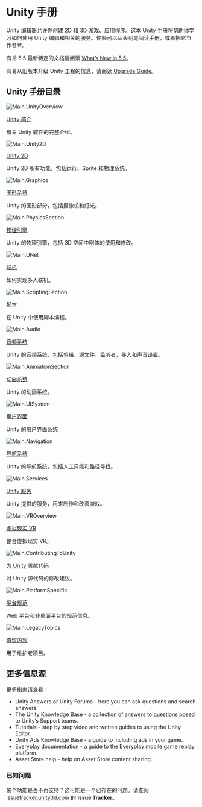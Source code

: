 <!-- # Unity Manual -->
# Unity 手册

<!-- The Unity Editor enables you to create 2D and 3D games, apps and experiences. The Unity Manual helps you learn how to use the Unity Editor and its associated Services. You can read the Manual from start to finish, or use it as a reference. -->
Unity 编辑器允许你创建 2D 和 3D 游戏、应用程序。这本 Unity 手册将帮助你学习如何使用 Unity 编辑和相关的服务。你额可以从头到尾阅读手册，或者把它当作参考。

<!-- For documentation on the newest features introduced in 5.5, see [What’s New in 5.5](https://docs.unity3d.com/550/Documentation/Manual/WhatsNew55.html) in this Manual. -->
有关 5.5 最新特定的文档请阅读 [What’s New in 5.5](https://docs.unity3d.com/550/Documentation/Manual/WhatsNew55.html)。

<!-- For information about upgrading your Unity projects from older versions, see the [Upgrade Guide](https://docs.unity3d.com/550/Documentation/Manual/UpgradeGuides.html) in this Manual. -->
有关从旧版本升级 Unity 工程的信息，请阅读 [Upgrade Guide](https://docs.unity3d.com/550/Documentation/Manual/UpgradeGuides.html)。

<!-- ## Unity Manual sections -->
## Unity 手册目录

![Main.UnityOverview](https://docs.unity3d.com/550/Documentation/uploads/Main/StructEditor.jpg)

<!-- [Working in Unity](https://docs.unity3d.com/550/Documentation/Manual/UnityOverview.html) -->
[Unity 简介](https://docs.unity3d.com/550/Documentation/Manual/UnityOverview.html)

<!-- A complete introduction to the Unity software. -->
有关 Unity 软件的完整介绍。

![Main.Unity2D](https://docs.unity3d.com/550/Documentation/uploads/Main/struct2d.jpg)

[Unity 2D](https://docs.unity3d.com/550/Documentation/Manual/Unity2D.html)

<!-- All of Unity’s 2D-specific features including gameplay, sprites and physics. -->
Unity 2D 所有功能，包括运行、Sprite 和物理系统。

![Main.Graphics](https://docs.unity3d.com/550/Documentation/uploads/Main/StructGraphics.jpg)

<!-- [Graphics](https://docs.unity3d.com/550/Documentation/Manual/Graphics.html) -->
[图形系统](https://docs.unity3d.com/550/Documentation/Manual/Graphics.html)

<!-- The visual side of Unity including cameras and lighting. -->
Unity 的图形部分，包括摄像机和灯光。

![Main.PhysicsSection](https://docs.unity3d.com/550/Documentation/uploads/Main/StructPhysics.jpg)
<!-- [Physics](https://docs.unity3d.com/550/Documentation/Manual/PhysicsSection.html) -->
[物理引擎](https://docs.unity3d.com/550/Documentation/Manual/PhysicsSection.html)

<!-- Physics in Unity, including working with rigid bodies and manipulating them in 3D space. -->
Unity 的物理引擎，包括 3D 空间中刚体的使用和修改。

![Main.UNet](https://docs.unity3d.com/550/Documentation/uploads/Main/StructUNet.png)

<!-- [Networking](https://docs.unity3d.com/550/Documentation/Manual/UNet.html) -->
[联机](https://docs.unity3d.com/550/Documentation/Manual/UNet.html)

<!-- How to implement Multiplayer and networking. -->
如何实现多人联机。

![Main.ScriptingSection](https://docs.unity3d.com/550/Documentation/uploads/Main/StructScripting.jpg)

<!-- [Scripting](https://docs.unity3d.com/550/Documentation/Manual/ScriptingSection.html) -->
[脚本](https://docs.unity3d.com/550/Documentation/Manual/ScriptingSection.html)

<!-- Programming your games by using scripting in Unity. -->
在 Unity 中使用脚本编程。

![Main.Audio](https://docs.unity3d.com/550/Documentation/uploads/Main/StructAudio.jpg)

<!-- [Audio](https://docs.unity3d.com/550/Documentation/Manual/Audio.html) -->
[音频系统](https://docs.unity3d.com/550/Documentation/Manual/Audio.html)

<!-- Audio in Unity, including clips, sources, listeners, importing and sound settings. -->
Unity 的音频系统，包括剪辑、源文件、监听者、导入和声音设置。

![Main.AnimationSection](https://docs.unity3d.com/550/Documentation/uploads/Main/StructAnimation.jpg)

<!-- [Animation](https://docs.unity3d.com/550/Documentation/Manual/AnimationSection.html) -->
[动画系统](https://docs.unity3d.com/550/Documentation/Manual/AnimationSection.html)

<!-- Animation in Unity. -->
Unity 的动画系统。

![Main.UISystem](https://docs.unity3d.com/550/Documentation/uploads/Main/StructUI.jpg)

<!-- [UI](https://docs.unity3d.com/550/Documentation/Manual/UISystem.html) -->
[用户界面](https://docs.unity3d.com/550/Documentation/Manual/UISystem.html)

<!-- Unity’s UI system. -->
Unity 的用户界面系统

![Main.Navigation](https://docs.unity3d.com/550/Documentation/uploads/Main/StructNavigation.jpg)

<!-- [Navigation](https://docs.unity3d.com/550/Documentation/Manual/Navigation.html) -->
[导航系统](https://docs.unity3d.com/550/Documentation/Manual/Navigation.html)

<!-- Navigation in Unity, including AI and pathfinding. -->
Unity 的导航系统，包括人工只能和路径寻找。

![Main.Services](https://docs.unity3d.com/550/Documentation/uploads/Main/ServicesSection.png)

<!-- [Unity Services](https://docs.unity3d.com/550/Documentation/Manual/UnityServices.html) -->
[Unity 服务](https://docs.unity3d.com/550/Documentation/Manual/UnityServices.html)

<!-- Our Services for making and improving your game. -->
Unity 提供的服务，用来制作和改善游戏。

![Main.VROverview](https://docs.unity3d.com/550/Documentation/uploads/Main/StructVR.jpg)

<!-- [Virtual reality](https://docs.unity3d.com/550/Documentation/Manual/VROverview.html) -->
[虚拟现实 VR](https://docs.unity3d.com/550/Documentation/Manual/VROverview.html)

<!-- Integration with VR. -->
整合虚拟现实 VR。

![Main.ContributingToUnity](https://docs.unity3d.com/550/Documentation/uploads/Main/StructContributingToUnity.jpg)

<!-- [Contributing to Unity](https://docs.unity3d.com/550/Documentation/Manual/ContributingToUnity.html) -->
[为 Unity 贡献代码](https://docs.unity3d.com/550/Documentation/Manual/ContributingToUnity.html)

<!-- Suggest modifications to some of Unity’s source code. -->
对 Unity 源代码的修改建议。


![Main.PlatformSpecific](https://docs.unity3d.com/550/Documentation/uploads/Main/StructPlatformSpecific.jpg)

<!-- [Platform specific](https://docs.unity3d.com/550/Documentation/Manual/PlatformSpecific.html) -->
[平台规范](https://docs.unity3d.com/550/Documentation/Manual/PlatformSpecific.html)

<!-- Specific information for the many non-desktop and web platforms supported by Unity. -->
Web 平台和非桌面平台的规范信息。

![Main.LegacyTopics](https://docs.unity3d.com/550/Documentation/uploads/Main/StructLegacyTopics.jpg)

<!-- [Legacy topics](https://docs.unity3d.com/550/Documentation/Manual/LegacyTopics.html) -->
[遗留内容](https://docs.unity3d.com/550/Documentation/Manual/LegacyTopics.html)

<!-- Useful for those maintaining legacy projects. -->
用于维护老项目。

<!-- ## Further sources of information -->
## 更多信息源

<!-- For further guidance, please see: -->
更多指南请查看：

* Unity Answers or Unity Forums - here you can ask questions and search answers.
* The Unity Knowledge Base - a collection of answers to questions posed to Unity’s Support teams.
* Tutorials - step by step video and written guides to using the Unity Editor.
* Unity Ads Knowledge Base - a guide to including ads in your game.
* Everyplay documentation - a guide to the Everyplay mobile game replay platform.
* Asset Store help - help on Asset Store content sharing.

<!-- ### Known issues -->
### 已知问题

<!-- Is a feature not working as you expect it to? It might be an existing Known Issue. Please check using the Issue Tracker at issuetracker.unity3d.com. -->
某个功能是否不再支持？这可能是一个已存在的问题。请查阅 [issuetracker.unity3d.com](https://issuetracker.unity3d.com/) 的 **Issue Tracker**。
